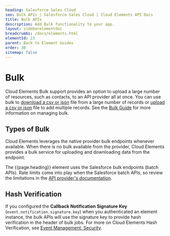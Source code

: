```yaml
---
heading: Salesforce Sales Cloud
seo: Bulk APIs | Salesforce Sales Cloud | Cloud Elements API Docs
title: Bulk APIs
description: Add Bulk functionality to your app.
layout: sidebarelementdoc
breadcrumbs: /docs/elements.html
elementId: 23
parent: Back to Element Guides
order: 30
sitemap: false
---
```


# Bulk

Cloud Elements Bulk support provides an option to upload a large number of resources, such as contacts, to an API provider all at once. You can use bulk to [download a csv or json](../../guides/bulk/download.html) file from a large number of records or [upload a csv or json](../../guides/bulk/upload.html) file to add multiple records. See the [Bulk Guide](../../guides/bulk/index.html) for more information on managing bulk.

## Types of Bulk

Cloud Elements leverages the native provider bulk endpoints whenever available. When there is no bulk available from the provider, Cloud Elements provides a bulk service for uploading and downloading data from the endpoint.

The {{page.heading}} element uses the Salesforce bulk endpoints (batch APIs). Rate limits come into play when the Salesforce batch APIs, so review the limitations in the [API provider's documentation](https://developer.salesforce.com/docs/atlas.en-us.salesforce_app_limits_cheatsheet.meta/salesforce_app_limits_cheatsheet/salesforce_app_limits_platform_api.htm).

## Hash Verification

If you configured the **Callback Notification Signature Key** (`event.notification.signature.key`) when you authenticated an element instance, the bulk APIs will use the signature key to provide hash verification in the header of bulk jobs. For more on Cloud Elements Hash Verification, see [Event Management: Security](https://docs.cloud-elements.com/home/hash-verification).
